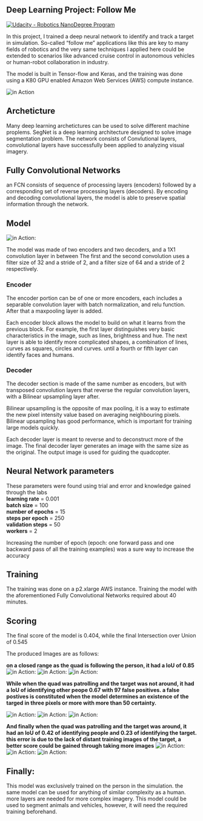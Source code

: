 [//]: # (Image References)
[image_0]: ./docs/misc/followme.jpg
[image_1]: ./docs/misc/1.png
[image_2]: ./docs/misc/2.png
[image_3]: ./docs/misc/3.png
[image_4]: ./docs/misc/11.png
[image_5]: ./docs/misc/22.png
[image_6]: ./docs/misc/33.png
[image_7]: ./docs/misc/44.png
[image_8]: ./docs/misc/55.png
[image_9]: ./docs/misc/66.png
[image_10]: ./docs/misc/diagram.gif
## Deep Learning Project: Follow Me ##

[![Udacity - Robotics NanoDegree Program](https://s3-us-west-1.amazonaws.com/udacity-robotics/Extra+Images/RoboND_flag.png)](https://www.udacity.com/robotics)



In this project, I trained a deep neural network to identify and track a target in simulation. So-called “follow me” applications like this are key to many fields of robotics and the very same techniques I applied here could be extended to scenarios like advanced cruise control in autonomous vehicles or human-robot collaboration in industry.

The model is built in Tensor-flow and Keras, and the training was done using a K80 GPU enabled Amazon Web Services (AWS) compute instance.




![in Action][image_0] 

## Archeticture
Many deep learning archetictures can be used to solve different machine proplems. SegNet is a deep learning architecture designed to solve image segmentation problem. The network consists of Convlutional layers, convolutional layers have successfully been applied to analyzing visual imagery. 


## Fully Convolutional Networks
an FCN consists of sequence of processing layers (encoders) followed by a corresponding set of reverse processing layers (decoders). By encoding and decoding convolutional layers, the model is able to preserve spatial information through the network.


## Model ##

![in Action][image_10]:


The model was made of two encoders and two decoders, and a 1X1 convolution layer in between
The first and the second convolution uses a filter size of 32 and a stride of 2, and a filter size of 64 and a stride of 2 respectively.

### Encoder ###
The encoder portion can be of one or more encoders, each includes a separable convolution layer with batch normalization, and relu function. After that a maxpooling layer is added. 

Each encoder block allows the model to build on what it learns from the previous block. For example, the first layer distinguishes very basic characteristics in the image, such as lines, brightness and hue. The next layer is able to identify more complicated shapes, a combination of lines, curves as squares, circles and curves. until a fourth or fifth layer can identify faces and humans.


### Decoder ###

The decoder section is made of the same number as encoders, but with transposed convolution layers that reverse the regular convolution layers, with a Bilinear upsampling layer after.

Bilinear upsampling is the opposite of max pooling, it is a way to estimate the new pixel intensity value based on averaging neighbouring pixels. Bilinear upsampling has good performance, which is important for training large models quickly.


Each decoder layer is meant to reverse and to deconstruct more of the image. The final decoder layer generates an image with the same size as the original. The output image is used for guiding the quadcopter.

## Neural Network parameters
These parameters were found using trial and error and knowledge gained through the labs  
**learning rate** = 0.001  
**batch size** = 100  
**number of epochs** = 15  
**steps per epoch** = 250  
**validation steps** = 50  
**workers** = 2  


Increasing the number of epoch (epoch: one forward pass and one backward pass of all the training examples) was a sure way to increase the accuracy


## Training ##
The training was done on a p2.xlarge AWS instance. Training the model with the aforementioned Fully Convolutional Networks required about 40 minutes.


## Scoring ##

The final score of the model is 0.404, while the final Intersection over Union of  0.545

The produced Images are as follows:

**on a closed range as the quad is following the person, it had a IoU of 0.85**
![in Action][image_1]:
![in Action][image_2]:
![in Action][image_3]:

**While when the quad was patrolling and the target was not around, it had a IoU of identifying other peope 0.67 with 97 false positives. a false postives is constituted when the model determines an existence of the targed in three pixels or more with more than 50 certainty.**

![in Action][image_4]:
![in Action][image_5]:
![in Action][image_6]:


**And finally when the quad was patrolling and the target was around, it had an IoU of 0.42 of identifying people and 0.23 of identifying the target. this error is due to the lack of distant training images of the target, a better score could be gained through taking more images**
![in Action][image_7]:
![in Action][image_8]:
![in Action][image_9]:


## Finally:
This model was exclusively trained on the person in the simulation. the same model can be used for anything of similar complexity as a human. more layers are needed for more complex imagery. This model could be used to segment animals and vehicles, however, it will need the required training beforehand.



